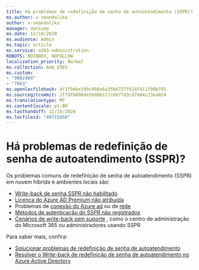 ```yaml
---
title: Há problemas de redefinição de senha de autoatendimento (SSPR)?
ms.author: v-smandalika
author: v-smandalika
manager: dansimp
ms.date: 12/18/2020
ms.audience: Admin
ms.topic: article
ms.service: o365-administration
ROBOTS: NOINDEX, NOFOLLOW
localization_priority: Normal
ms.collection: Adm_O365
ms.custom:
- "9002464"
- "7663"
ms.openlocfilehash: 4f1f94be299c980a6a359d727fb24f411f98b785
ms.sourcegitcommit: 2ffdf6096de5608b117c6677d3cd7dd4c23ea024
ms.translationtype: MT
ms.contentlocale: pt-BR
ms.lasthandoff: 12/18/2020
ms.locfileid: "49715656"
---
```

# <a name="having-self-service-password-reset-sspr-problems"></a>Há problemas de redefinição de senha de autoatendimento (SSPR)?

Os problemas comuns de redefinição de senha de autoatendimento (SSPR) em nuvem híbrida e ambientes locais são:

- [Write-back de senha SSPR não habilitado](https://docs.microsoft.com/azure/active-directory/authentication/tutorial-enable-sspr-writeback)
- [Licença do Azure AD Premium não atribuída](https://docs.microsoft.com/azure/active-directory/authentication/concept-sspr-licensing)
- Problemas de [conexão do Azure ad](https://docs.microsoft.com/azure/active-directory/hybrid/tshoot-connect-sync-errors) ou de [rede](https://docs.microsoft.com/azure/active-directory/hybrid/tshoot-connect-connectivity)
- [Métodos de autenticação do SSPR não registrados](https://mysignins.microsoft.com/security-info)
- [Cenários de write-back sem suporte](https://docs.microsoft.com/azure/active-directory/authentication/concept-sspr-writeback#unsupported-writeback-operations) , como o centro de administração do Microsoft 365 ou administradores usando SSPR


Para saber mais, confira:

- [Solucionar problemas de redefinição de senha de autoatendimento](https://docs.microsoft.com/azure/active-directory/authentication/troubleshoot-sspr)
- [Resolver o Write-back de redefinição de senha de autoatendimento no Azure Active Directory](https://docs.microsoft.com/azure/active-directory/authentication/troubleshoot-sspr-writeback)
